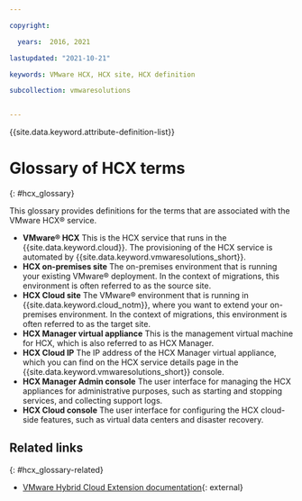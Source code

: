 ```yaml
---

copyright:

  years:  2016, 2021

lastupdated: "2021-10-21"

keywords: VMware HCX, HCX site, HCX definition

subcollection: vmwaresolutions


---
```


{{site.data.keyword.attribute-definition-list}}

# Glossary of HCX terms
{: #hcx_glossary}

This glossary provides definitions for the terms that are associated with the VMware HCX® service.

* **VMware® HCX** This is the HCX service that runs in the {{site.data.keyword.cloud}}. The provisioning of the HCX service is automated by {{site.data.keyword.vmwaresolutions_short}}.
* **HCX on-premises site** The on-premises environment that is running your existing VMware® deployment. In the context of migrations, this environment is often referred to as the source site.
* **HCX Cloud site** The VMware® environment that is running in {{site.data.keyword.cloud_notm}}, where you want to extend your on-premises environment. In the context of migrations, this environment is often referred to as the target site.
* **HCX Manager virtual appliance** This is the management virtual machine for HCX, which is also referred to as HCX Manager.
* **HCX Cloud IP** The IP address of the HCX Manager virtual appliance, which you can find on the HCX service details page in the {{site.data.keyword.vmwaresolutions_short}} console.
* **HCX Manager Admin console** The user interface for managing the HCX appliances for administrative purposes, such as starting and stopping services, and collecting support logs.
* **HCX Cloud console** The user interface for configuring the HCX cloud-side features, such as virtual data centers and disaster recovery.

## Related links
{: #hcx_glossary-related}

* [VMware Hybrid Cloud Extension documentation](https://cloud.vmware.com/vmware-hcx/resources){: external}
